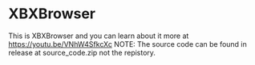 # XBXBrowser
This is XBXBrowser and you can learn about it more at  https://youtu.be/VNhW4SfkcXc
NOTE: The source code can be found in release at source_code.zip not the repistory.

